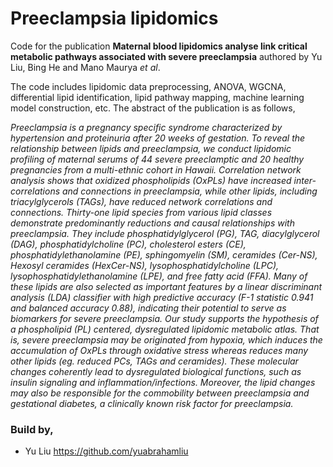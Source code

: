 # Preeclampsia lipidomics
Code for the publication **Maternal blood lipidomics analyse link critical metabolic pathways associated with severe preeclampsia** authored by Yu Liu, Bing He and Mano Maurya *et al*.

The code includes lipidomic data preprocessing, ANOVA, WGCNA, differential lipid identification, lipid pathway mapping, machine learning model construction, etc.
The abstract of the publication is as follows, 

*Preeclampsia is a pregnancy specific syndrome characterized by hypertension and proteinuria after 20 weeks of gestation. To reveal the relationship between lipids and preeclampsia, we conduct lipidomic profiling of maternal serums of 44 severe preeclamptic and 20 healthy pregnancies from a multi-ethnic cohort in Hawaii. Correlation network analysis shows that oxidized phospholipids (OxPLs) have increased inter-correlations and connections in preeclampsia, while other lipids, including triacylglycerols (TAGs), have reduced network correlations and connections. Thirty-one lipid species from various lipid classes demonstrate predominantly reductions and causal relationships with preeclampsia. They include  phosphatidylglycerol (PG), TAG, diacylglycerol (DAG), phosphatidylcholine (PC), cholesterol esters (CE), phosphatidylethanolamine (PE), sphingomyelin (SM), ceramides (Cer-NS), Hexosyl ceramides (HexCer-NS), lysophosphatidylcholine (LPC), lysophosphatidylethanolamine (LPE), and free fatty acid (FFA). Many of these lipids are also selected as important features by a linear discriminant analysis (LDA) classifier with high predictive accuracy (F-1 statistic 0.941 and balanced accuracy 0.88), indicating their potential to serve as biomarkers for severe preeclampsia. Our study supports the hypothesis of a phospholipid (PL) centered, dysregulated lipidomic metabolic atlas. That is, severe preeclampsia may be originated from hypoxia, which induces the accumulation of OxPLs through oxidative stress whereas reduces many other lipids (eg. reduced PCs, TAGs and ceramides). These molecular changes coherently lead to dysregulated biological functions, such as insulin signaling and inflammation/infections. Moreover, the lipid changes may also be responsible for the commobility between preeclampsia and gestational diabetes, a clinically known risk factor for preeclampsia.*

### Build by, 
- Yu Liu https://github.com/yuabrahamliu
